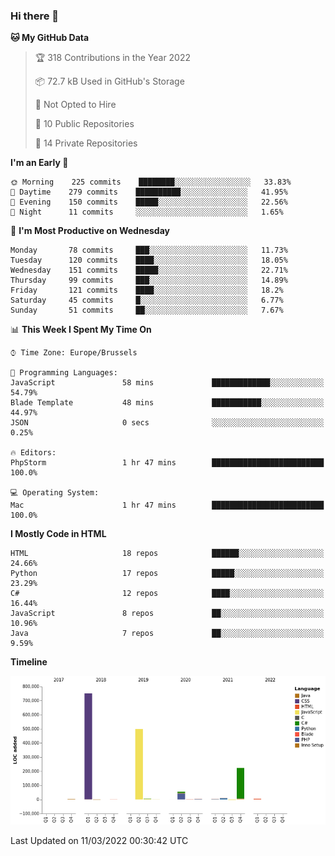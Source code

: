 ### Hi there 👋

<!--START_SECTION:waka-->
**🐱 My GitHub Data** 

> 🏆 318 Contributions in the Year 2022
 > 
> 📦 72.7 kB Used in GitHub's Storage 
 > 
> 🚫 Not Opted to Hire
 > 
> 📜 10 Public Repositories 
 > 
> 🔑 14 Private Repositories  
 > 
**I'm an Early 🐤** 

```text
🌞 Morning    225 commits    ████████░░░░░░░░░░░░░░░░░   33.83% 
🌆 Daytime    279 commits    ██████████░░░░░░░░░░░░░░░   41.95% 
🌃 Evening    150 commits    █████░░░░░░░░░░░░░░░░░░░░   22.56% 
🌙 Night      11 commits     ░░░░░░░░░░░░░░░░░░░░░░░░░   1.65%

```
📅 **I'm Most Productive on Wednesday** 

```text
Monday       78 commits     ███░░░░░░░░░░░░░░░░░░░░░░   11.73% 
Tuesday      120 commits    ████░░░░░░░░░░░░░░░░░░░░░   18.05% 
Wednesday    151 commits    █████░░░░░░░░░░░░░░░░░░░░   22.71% 
Thursday     99 commits     ███░░░░░░░░░░░░░░░░░░░░░░   14.89% 
Friday       121 commits    ████░░░░░░░░░░░░░░░░░░░░░   18.2% 
Saturday     45 commits     █░░░░░░░░░░░░░░░░░░░░░░░░   6.77% 
Sunday       51 commits     ██░░░░░░░░░░░░░░░░░░░░░░░   7.67%

```


📊 **This Week I Spent My Time On** 

```text
⌚︎ Time Zone: Europe/Brussels

💬 Programming Languages: 
JavaScript               58 mins             █████████████░░░░░░░░░░░░   54.79% 
Blade Template           48 mins             ███████████░░░░░░░░░░░░░░   44.97% 
JSON                     0 secs              ░░░░░░░░░░░░░░░░░░░░░░░░░   0.25%

🔥 Editors: 
PhpStorm                 1 hr 47 mins        █████████████████████████   100.0%

💻 Operating System: 
Mac                      1 hr 47 mins        █████████████████████████   100.0%

```

**I Mostly Code in HTML** 

```text
HTML                     18 repos            ██████░░░░░░░░░░░░░░░░░░░   24.66% 
Python                   17 repos            █████░░░░░░░░░░░░░░░░░░░░   23.29% 
C#                       12 repos            ████░░░░░░░░░░░░░░░░░░░░░   16.44% 
JavaScript               8 repos             ██░░░░░░░░░░░░░░░░░░░░░░░   10.96% 
Java                     7 repos             ██░░░░░░░░░░░░░░░░░░░░░░░   9.59%

```


**Timeline**

![Chart not found](https://raw.githubusercontent.com/guillaumedeplancke/guillaumedeplancke/main/charts/bar_graph.png) 


 Last Updated on 11/03/2022 00:30:42 UTC
<!--END_SECTION:waka-->
